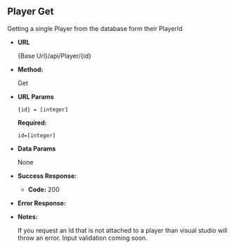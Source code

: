 **Player Get**
----
  Getting a single Player from the database form their PlayerId

* **URL**

  {Base Url}/api/Player/{id}

* **Method:**
  
  Get

  
*  **URL Params**

    `{id} = [integer]`

   **Required:**

   `id=[integer]`

* **Data Params**

   None

* **Success Response:**
  
  * **Code:** 200 <br />
 
* **Error Response:**

* **Notes:**

  If you request an Id that is not attached to a player than visual studio will throw an error. Input validation coming soon.  